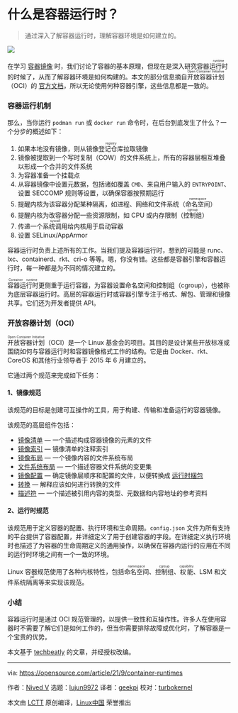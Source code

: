 [#]: subject: "What are container runtimes?"
[#]: via: "https://opensource.com/article/21/9/container-runtimes"
[#]: author: "Nived V https://opensource.com/users/nivedv"
[#]: collector: "lujun9972"
[#]: translator: "geekpi"
[#]: reviewer: "turbokernel"
[#]: publisher: "wxy"
[#]: url: "https://linux.cn/article-13772-1.html"

什么是容器运行时？
======

> 通过深入了解容器运行时，理解容器环境是如何建立的。

![](https://img.linux.net.cn/data/attachment/album/202109/11/110104vzgjs0v9c9o04s78.jpg)

在学习 [容器镜像][2] 时，我们讨论了容器的基本原理，但现在是深入研究容器<ruby>运行时<rt>runtime</rt></ruby>的时候了，从而了解容器环境是如何构建的。本文的部分信息摘自  <ruby>开放容器计划<rt>Open Container Initiative</rt></ruby>（OCI）的 [官方文档][3]，所以无论使用何种容器引擎，这些信息都是一致的。

### 容器运行机制

那么，当你运行 `podman run` 或 `docker run` 命令时，在后台到底发生了什么？一个分步的概述如下：

  1. 如果本地没有镜像，则从镜像<ruby>登记仓库<rt>registry</rt></ruby>拉取镜像
  2. 镜像被提取到一个写时复制（COW）的文件系统上，所有的容器层相互堆叠以形成一个合并的文件系统
  3. 为容器准备一个挂载点
  4. 从容器镜像中设置元数据，包括诸如覆盖 `CMD`、来自用户输入的 `ENTRYPOINT`、设置 SECCOMP 规则等设置，以确保容器按预期运行
  5. 提醒内核为该容器分配某种隔离，如进程、网络和文件系统（<ruby>命名空间<rt>namespace</rt></ruby>）
  6. 提醒内核为改容器分配一些资源限制，如 CPU 或内存限制（<ruby>控制组<rt>cgroup</rt></ruby>）
  7. 传递一个<ruby>系统调用<rt>syscall</rt></ruby>给内核用于启动容器
  8. 设置 SELinux/AppArmor

容器运行时负责上述所有的工作。当我们提及容器运行时，想到的可能是 runc、lxc、containerd、rkt、cri-o 等等。嗯，你没有错。这些都是容器引擎和容器运行时，每一种都是为不同的情况建立的。

<ruby>容器运行时<rt>Container runtime</rt></ruby>更侧重于运行容器，为容器设置命名空间和控制组（cgroup），也被称为底层容器运行时。高层的容器运行时或容器引擎专注于格式、解包、管理和镜像共享。它们还为开发者提供 API。

### 开放容器计划（OCI）

<ruby>开放容器计划<rt>Open Container Initiative</rt></ruby>（OCI）是一个 Linux 基金会的项目。其目的是设计某些开放标准或围绕如何与容器运行时和容器镜像格式工作的结构。它是由 Docker、rkt、CoreOS 和其他行业领导者于 2015 年 6 月建立的。

它通过两个规范来完成如下任务：

#### 1、镜像规范

该规范的目标是创建可互操作的工具，用于构建、传输和准备运行的容器镜像。

该规范的高层组件包括：

  * [镜像清单][4] — 一个描述构成容器镜像的元素的文件
  * [镜像索引][5] — 镜像清单的注释索引
  * [镜像布局][6] — 一个镜像内容的文件系统布局
  * [文件系统布局][7] — 一个描述容器文件系统的变更集
  * [镜像配置][8] — 确定镜像层顺序和配置的文件，以便转换成 [运行时捆包][9]
  * [转换][10] — 解释应该如何进行转换的文件
  * [描述符][11] — 一个描述被引用内容的类型、元数据和内容地址的参考资料

#### 2、运行时规范

该规范用于定义容器的配置、执行环境和生命周期。`config.json` 文件为所有支持的平台提供了容器配置，并详细定义了用于创建容器的字段。在详细定义执行环境时也描述了为容器的生命周期定义的通用操作，以确保在容器内运行的应用在不同的运行时环境之间有一个一致的环境。

Linux 容器规范使用了各种内核特性，包括<ruby>命名空间<rt>namespace</rt></ruby>、<ruby>控制组<rt>cgroup</rt></ruby>、<ruby>权能<rt>capability</rt></ruby>、LSM 和文件系统<ruby>隔离<rt>jail</rt></ruby>等来实现该规范。

### 小结

容器运行时是通过 OCI 规范管理的，以提供一致性和互操作性。许多人在使用容器时不需要了解它们是如何工作的，但当你需要排除故障或优化时，了解容器是一个宝贵的优势。

本文基于 [techbeatly][12] 的文章，并经授权改编。

--------------------------------------------------------------------------------

via: https://opensource.com/article/21/9/container-runtimes

作者：[Nived V][a]
选题：[lujun9972][b]
译者：[geekpi](https://github.com/geekpi)
校对：[turbokernel](https://github.com/turbokernel)

本文由 [LCTT](https://github.com/LCTT/TranslateProject) 原创编译，[Linux中国](https://linux.cn/) 荣誉推出

[a]: https://opensource.com/users/nivedv
[b]: https://github.com/lujun9972
[1]: https://opensource.com/sites/default/files/styles/image-full-size/public/lead-images/kubernetes_containers_ship_lead.png?itok=9EUnSwci (Ships at sea on the web)
[2]: https://opensource.com/article/21/8/container-fundamentals-2
[3]: https://github.com/opencontainers
[4]: https://github.com/opencontainers/image-spec/blob/master/manifest.md
[5]: https://github.com/opencontainers/image-spec/blob/master/image-index.md
[6]: https://github.com/opencontainers/image-spec/blob/master/image-layout.md
[7]: https://github.com/opencontainers/image-spec/blob/master/layer.md
[8]: https://github.com/opencontainers/image-spec/blob/master/config.md
[9]: https://github.com/opencontainers/runtime-spec
[10]: https://github.com/opencontainers/image-spec/blob/master/conversion.md
[11]: https://github.com/opencontainers/image-spec/blob/master/descriptor.md
[12]: https://medium.com/techbeatly/container-runtimes-deep-dive-77eb0e511939

